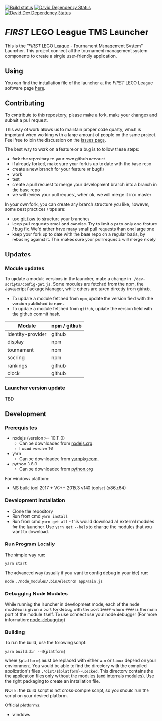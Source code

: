 [![Build status](https://ci.appveyor.com/api/projects/status/0y2bsm8ku11q6vyt?svg=true)](https://ci.appveyor.com/project/2roy999/launcher-8a1fe)
[![David Dependency Status](https://david-dm.org/FirstLegoLeague/Launcher.png)](https://david-dm.org/FirstLegoLeague/Launcher)
[![David Dev Dependency Status](https://david-dm.org/FirstLegoLeague/Launcher/dev-status.png)](https://david-dm.org/FirstLegoLeague/Launcher#info=devDependencies)

# _FIRST_ LEGO League TMS Launcher 

This is the "_FIRST_ LEGO League - Tournament Management System" Launcher. This project connect
 all the tournament management system components to create a single
 user-friendly application.

## Using

You can find the installation file of the launcher at the _FIRST_ LEGO League
 software page [here](http://www.fll-tools.com/software/).

## Contributing

To contribute to this repository, please make a fork, make your changes and
 submit a pull request.

This way of work allows us to maintain proper code quality, which is important
 when working with a large amount of people on the same project. Feel free to
 join the discussion on the
 [issues page](https://github.com/FirstLegoLeague/fllscoring/issues).

The best way to work on a feature or a bug is to follow these steps:

- fork the repository to your own github account
- if already forked, make sure your fork is up to date with the base repo
- create a new branch for your feature or bugfix
- work
- test
- create a pull request to merge your development branch into a branch in the
  base repo
- we will review your pull request, when ok, we will merge it into master

In your own fork, you can create any branch structure you like, however, some
best practices / tips are:

- use [git flow](https://jeffkreeftmeijer.com/2010/why-arent-you-using-git-flow/)
  to structure your branches
- keep pull requests small and concise. Try to limit a pr to only one feature /
  bug fix. We'd rather have many small pull requests than one large one
- keep your fork up to date with the base repo on a regular basis, by rebasing
  against it. This makes sure your pull requests will merge nicely

## Updates

### Module updates

To update a module versions in the launcher, make a change in
 `./dev-scripts/config-get.js`. Some modules are fetched from the npm, the
 Javascript Package Manager, while others are taken directly from github.

- To update a module fetched from `npm`, update the version field with the version published to npm.
- To update a module fetched from `github`, update the version field with the github commit hash.

| Module | npm / github |
| --- | --- |
|identity-provider|github|
|display|npm|
|tournament|npm|
|scoring|npm|
|rankings|github
|clock|github|

### Launcher version update

TBD

## Development

### Prerequisites

- nodejs (version >= 10.11.0)
  - Can be downloaded from [nodejs.org](https://nodejs.org).
  - I used version 16 
- yarn
  - Can be downloaded from [yarnpkg.com](https://yarnpkg.com).
- python 3.6.0
  - Can be downloaded from [python.org](https://www.python.org/downloads/release/python-360/)

For windows platform:
- MS build tool 2017 + VC++ 2015.3 v140 toolset (x86,x64)

### Development Installation

- Clone the repository
- Run from cmd `yarn install`
- Run from cmd `yarn get all` - this would download all external
  modules for the launcher. Use `yarn get --help` to change the modules
  that you want to download.

### Run Program Locally

The simple way run:
```
yarn start
```

The advanced way (usually if you want to config debug in your ide) run:
```
node ./node_modules/.bin/electron app/main.js
```

### Debugging Node Modules

While running the launcher in development mode, each of the node modules is
 given a port for debug with the port `1####` where `####` is the main port of
 the module itself. To use connect use your node debugger (For more
 information: [node-debugging](https://nodejs.org/en/docs/guides/debugging-getting-started/)) 

### Building

To run the build, use the following script:
```
yarn build:dir --${platform}
```
where `$platform$` must be replaced with either `win` or `linux` depend on
 your environment. You would be able to find the directory with the compiled
 application's files `./dist/${platform}-upacked`. This directory contains the
 the application files only without the modules (and internals modules). Use
 the right packaging to create an installation file. 

NOTE: the build script is not cross-compile script, so you should run
 the script on your desired platform.

Official platforms:
 - windows
